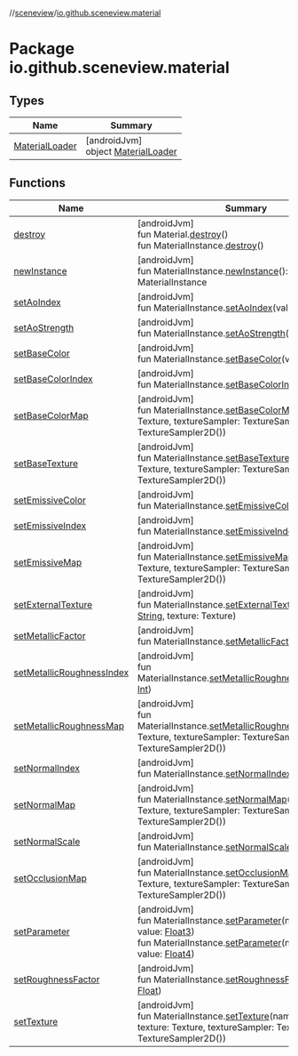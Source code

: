 //[sceneview](../../index.md)/[io.github.sceneview.material](index.md)

# Package io.github.sceneview.material

## Types

| Name | Summary |
|---|---|
| [MaterialLoader](-material-loader/index.md) | [androidJvm]<br>object [MaterialLoader](-material-loader/index.md) |

## Functions

| Name | Summary |
|---|---|
| [destroy](destroy.md) | [androidJvm]<br>fun Material.[destroy](destroy.md)()<br>fun MaterialInstance.[destroy](destroy.md)() |
| [newInstance](new-instance.md) | [androidJvm]<br>fun MaterialInstance.[newInstance](new-instance.md)(): MaterialInstance |
| [setAoIndex](set-ao-index.md) | [androidJvm]<br>fun MaterialInstance.[setAoIndex](set-ao-index.md)(value: [Int](https://kotlinlang.org/api/latest/jvm/stdlib/kotlin/-int/index.html)) |
| [setAoStrength](set-ao-strength.md) | [androidJvm]<br>fun MaterialInstance.[setAoStrength](set-ao-strength.md)(value: [Float](https://kotlinlang.org/api/latest/jvm/stdlib/kotlin/-float/index.html)) |
| [setBaseColor](set-base-color.md) | [androidJvm]<br>fun MaterialInstance.[setBaseColor](set-base-color.md)(value: [Color](../io.github.sceneview.utils/index.md#289679020%2FClasslikes%2F-1571379623)) |
| [setBaseColorIndex](set-base-color-index.md) | [androidJvm]<br>fun MaterialInstance.[setBaseColorIndex](set-base-color-index.md)(value: [Int](https://kotlinlang.org/api/latest/jvm/stdlib/kotlin/-int/index.html)) |
| [setBaseColorMap](set-base-color-map.md) | [androidJvm]<br>fun MaterialInstance.[setBaseColorMap](set-base-color-map.md)(texture: Texture, textureSampler: TextureSampler = TextureSampler2D()) |
| [setBaseTexture](set-base-texture.md) | [androidJvm]<br>fun MaterialInstance.[setBaseTexture](set-base-texture.md)(texture: Texture, textureSampler: TextureSampler = TextureSampler2D()) |
| [setEmissiveColor](set-emissive-color.md) | [androidJvm]<br>fun MaterialInstance.[setEmissiveColor](set-emissive-color.md)(value: [Color](../io.github.sceneview.utils/index.md#289679020%2FClasslikes%2F-1571379623)) |
| [setEmissiveIndex](set-emissive-index.md) | [androidJvm]<br>fun MaterialInstance.[setEmissiveIndex](set-emissive-index.md)(value: [Int](https://kotlinlang.org/api/latest/jvm/stdlib/kotlin/-int/index.html)) |
| [setEmissiveMap](set-emissive-map.md) | [androidJvm]<br>fun MaterialInstance.[setEmissiveMap](set-emissive-map.md)(texture: Texture, textureSampler: TextureSampler = TextureSampler2D()) |
| [setExternalTexture](set-external-texture.md) | [androidJvm]<br>fun MaterialInstance.[setExternalTexture](set-external-texture.md)(name: [String](https://kotlinlang.org/api/latest/jvm/stdlib/kotlin/-string/index.html), texture: Texture) |
| [setMetallicFactor](set-metallic-factor.md) | [androidJvm]<br>fun MaterialInstance.[setMetallicFactor](set-metallic-factor.md)(value: [Float](https://kotlinlang.org/api/latest/jvm/stdlib/kotlin/-float/index.html)) |
| [setMetallicRoughnessIndex](set-metallic-roughness-index.md) | [androidJvm]<br>fun MaterialInstance.[setMetallicRoughnessIndex](set-metallic-roughness-index.md)(value: [Int](https://kotlinlang.org/api/latest/jvm/stdlib/kotlin/-int/index.html)) |
| [setMetallicRoughnessMap](set-metallic-roughness-map.md) | [androidJvm]<br>fun MaterialInstance.[setMetallicRoughnessMap](set-metallic-roughness-map.md)(texture: Texture, textureSampler: TextureSampler = TextureSampler2D()) |
| [setNormalIndex](set-normal-index.md) | [androidJvm]<br>fun MaterialInstance.[setNormalIndex](set-normal-index.md)(value: [Int](https://kotlinlang.org/api/latest/jvm/stdlib/kotlin/-int/index.html)) |
| [setNormalMap](set-normal-map.md) | [androidJvm]<br>fun MaterialInstance.[setNormalMap](set-normal-map.md)(texture: Texture, textureSampler: TextureSampler = TextureSampler2D()) |
| [setNormalScale](set-normal-scale.md) | [androidJvm]<br>fun MaterialInstance.[setNormalScale](set-normal-scale.md)(value: [Float](https://kotlinlang.org/api/latest/jvm/stdlib/kotlin/-float/index.html)) |
| [setOcclusionMap](set-occlusion-map.md) | [androidJvm]<br>fun MaterialInstance.[setOcclusionMap](set-occlusion-map.md)(texture: Texture, textureSampler: TextureSampler = TextureSampler2D()) |
| [setParameter](set-parameter.md) | [androidJvm]<br>fun MaterialInstance.[setParameter](set-parameter.md)(name: [String](https://kotlinlang.org/api/latest/jvm/stdlib/kotlin/-string/index.html), value: [Float3](../dev.romainguy.kotlin.math/-float3/index.md))<br>fun MaterialInstance.[setParameter](set-parameter.md)(name: [String](https://kotlinlang.org/api/latest/jvm/stdlib/kotlin/-string/index.html), value: [Float4](../dev.romainguy.kotlin.math/-float4/index.md)) |
| [setRoughnessFactor](set-roughness-factor.md) | [androidJvm]<br>fun MaterialInstance.[setRoughnessFactor](set-roughness-factor.md)(value: [Float](https://kotlinlang.org/api/latest/jvm/stdlib/kotlin/-float/index.html)) |
| [setTexture](set-texture.md) | [androidJvm]<br>fun MaterialInstance.[setTexture](set-texture.md)(name: [String](https://kotlinlang.org/api/latest/jvm/stdlib/kotlin/-string/index.html), texture: Texture, textureSampler: TextureSampler = TextureSampler2D()) |
